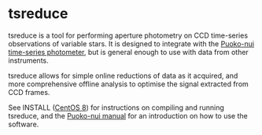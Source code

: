 tsreduce
========

tsreduce is a tool for performing aperture photometry on CCD time-series observations of variable stars. It is designed to integrate with the [Puoko-nui time-series photometer](http://pchote.github.io/Puoko-nui/), but is general enough to use with data from other instruments.

tsreduce allows for simple online reductions of data as it acquired, and more comprehensive offline analysis to optimise the signal extracted from CCD frames.

See INSTALL ([CentOS 8](https://github.com/pchote/tsreduce/blob/master/INSTALL.centos8)) for instructions on compiling and running tsreduce, and the [Puoko-nui manual](http://pchote.github.io/Puoko-nui/images/manual-lowres.pdf) for an introduction on how to use the software.
